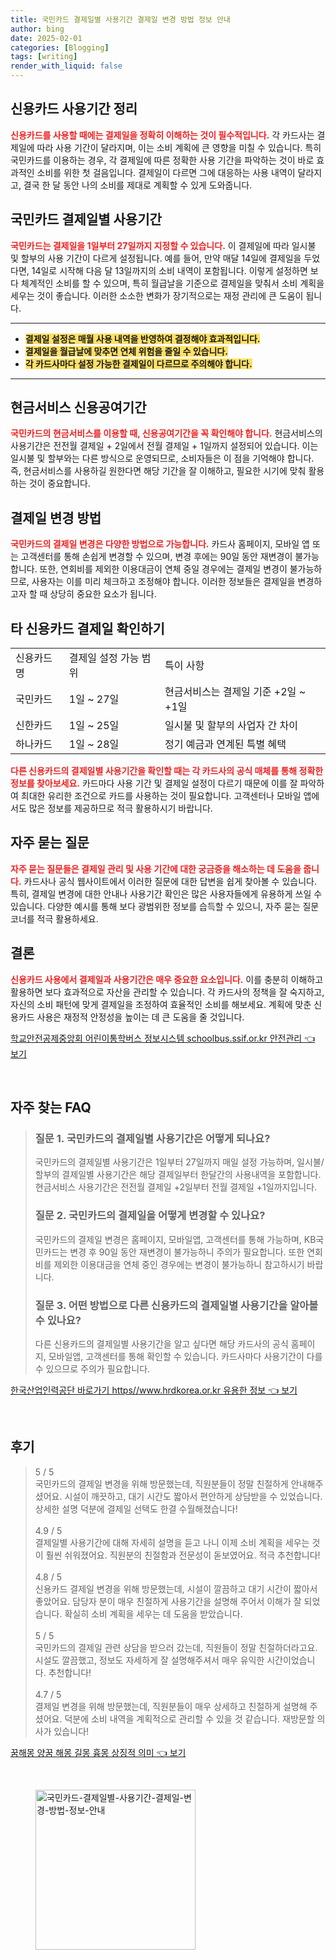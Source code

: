 ```yaml
---
title: 국민카드 결제일별 사용기간 결제일 변경 방법 정보 안내
author: bing
date: 2025-02-01
categories: [Blogging]
tags: [writing]
render_with_liquid: false
---
```



<h2 id='신용카드-사용기간-정리'>신용카드 사용기간 정리</h2>

<p><b><span style="color: #ee2323;">신용카드를 사용할 때에는 결제일을 정확히 이해하는 것이 필수적입니다.</span></b> 각 카드사는 결제일에 따라 사용 기간이 달라지며, 이는 소비 계획에 큰 영향을 미칠 수 있습니다. 특히 국민카드를 이용하는 경우, 각 결제일에 따른 정확한 사용 기간을 파악하는 것이 바로 효과적인 소비를 위한 첫 걸음입니다. 결제일이 다르면 그에 대응하는 사용 내역이 달라지고, 결국 한 달 동안 나의 소비를 제대로 계획할 수 있게 도와줍니다.</p>

<h2 id='국민카드-결제일별-사용기간'>국민카드 결제일별 사용기간</h2>

<p><b><span style="color: #ee2323;">국민카드는 결제일을 1일부터 27일까지 지정할 수 있습니다.</span></b> 이 결제일에 따라 일시불 및 할부의 사용 기간이 다르게 설정됩니다. 예를 들어, 만약 매달 14일에 결제일을 두었다면, 14일로 시작해 다음 달 13일까지의 소비 내역이 포함됩니다. 이렇게 설정하면 보다 체계적인 소비를 할 수 있으며, 특히 월급날을 기준으로 결제일을 맞춰서 소비 계획을 세우는 것이 좋습니다. 이러한 소소한 변화가 장기적으로는 재정 관리에 큰 도움이 됩니다.</p>

<hr />

<ul>
    <li><b><span style="background-color: #ffe066;">결제일 설정은 매월 사용 내역을 반영하여 결정해야 효과적입니다.</span></b></li>
    <li><b><span style="background-color: #ffe066;">결제일을 월급날에 맞추면 연체 위험을 줄일 수 있습니다.</span></b></li>
    <li><b><span style="background-color: #ffe066;">각 카드사마다 설정 가능한 결제일이 다르므로 주의해야 합니다.</span></b></li>
</ul>

<hr />

<h2 id='현금서비스-신용공여기간'>현금서비스 신용공여기간</h2>

<p><b><span style="color: #ee2323;">국민카드의 현금서비스를 이용할 때, 신용공여기간을 꼭 확인해야 합니다.</span></b> 현금서비스의 사용기간은 전전월 결제일 + 2일에서 전월 결제일 + 1일까지 설정되어 있습니다. 이는 일시불 및 할부와는 다른 방식으로 운영되므로, 소비자들은 이 점을 기억해야 합니다. 즉, 현금서비스를 사용하길 원한다면 해당 기간을 잘 이해하고, 필요한 시기에 맞춰 활용하는 것이 중요합니다.</p>

<h2 id='결제일-변경-방법'>결제일 변경 방법</h2>

<p><b><span style="color: #ee2323;">국민카드의 결제일 변경은 다양한 방법으로 가능합니다.</span></b> 카드사 홈페이지, 모바일 앱 또는 고객센터를 통해 손쉽게 변경할 수 있으며, 변경 후에는 90일 동안 재변경이 불가능합니다. 또한, 연회비를 제외한 이용대금이 연체 중일 경우에는 결제일 변경이 불가능하므로, 사용자는 이를 미리 체크하고 조정해야 합니다. 이러한 정보들은 결제일을 변경하고자 할 때 상당히 중요한 요소가 됩니다.</p>

<h2 id='타-신용카드-결제일-확인하기'>타 신용카드 결제일 확인하기</h2>

<table>
    <tr>
        <td>신용카드명</td>
        <td>결제일 설정 가능 범위</td>
        <td>특이 사항</td>
    </tr>
    <tr>
        <td>국민카드</td>
        <td>1일 ~ 27일</td>
        <td>현금서비스는 결제일 기준 +2일 ~ +1일</td>
    </tr>
    <tr>
        <td>신한카드</td>
        <td>1일 ~ 25일</td>
        <td>일시불 및 할부의 사업자 간 차이</td>
    </tr>
    <tr>
        <td>하나카드</td>
        <td>1일 ~ 28일</td>
        <td>정기 예금과 연계된 특별 혜택</td>
    </tr>
</table>

<p><b><span style="color: #ee2323;">다른 신용카드의 결제일별 사용기간을 확인할 때는 각 카드사의 공식 매체를 통해 정확한 정보를 찾아보세요.</span></b> 카드마다 사용 기간 및 결제일 설정이 다르기 때문에 이를 잘 파악하여 최대한 유리한 조건으로 카드를 사용하는 것이 필요합니다. 고객센터나 모바일 앱에서도 많은 정보를 제공하므로 적극 활용하시기 바랍니다.</p>

<h2 id='자주-묻는-질문'>자주 묻는 질문</h2>

<p><b><span style="color: #ee2323;">자주 묻는 질문들은 결제일 관리 및 사용 기간에 대한 궁금증을 해소하는 데 도움을 줍니다.</span></b> 카드사나 공식 웹사이트에서 이러한 질문에 대한 답변을 쉽게 찾아볼 수 있습니다. 특히, 결제일 변경에 대한 안내나 사용기간 확인은 많은 사용자들에게 유용하게 쓰일 수 있습니다. 다양한 예시를 통해 보다 광범위한 정보를 습득할 수 있으니, 자주 묻는 질문 코너를 적극 활용하세요.</p>

<h2 id='결론'>결론</h2>

<p><b><span style="color: #ee2323;">신용카드 사용에서 결제일과 사용기간은 매우 중요한 요소입니다.</span></b> 이를 충분히 이해하고 활용하면 보다 효과적으로 자산을 관리할 수 있습니다. 각 카드사의 정책을 잘 숙지하고, 자신의 소비 패턴에 맞게 결제일을 조정하여 효율적인 소비를 해보세요. 계획에 맞춘 신용카드 사용은 재정적 안정성을 높이는 데 큰 도움을 줄 것입니다.</p>


<p><a class="click-button" title="학교안전공제중앙회 어린이통학버스 정보시스템 schoolbus.ssif.or.kr 안전관리" href="https://blackassets.github.io/posts/%ED%95%99%EA%B5%90%EC%95%88%EC%A0%84%EA%B3%B5%EC%A0%9C%EC%A4%91%EC%95%99%ED%9A%8C-%EC%96%B4%EB%A6%B0%EC%9D%B4%ED%86%B5%ED%95%99%EB%B2%84%EC%8A%A4-%EC%A0%95%EB%B3%B4%EC%8B%9C%EC%8A%A4%ED%85%9C-schoolbus.ssif.or.kr-%EC%95%88%EC%A0%84%EA%B4%80%EB%A6%AC/" rel="dofollow">학교안전공제중앙회 어린이통학버스 정보시스템 schoolbus.ssif.or.kr 안전관리 👈 보기</a></p><br>
<h2 id='자주_찾는_FAQ'>자주 찾는 FAQ</h2>
<div itemscope="" itemtype="https://schema.org/FAQPage">
<blockquote>
<div itemscope="" itemprop="mainEntity" itemtype="https://schema.org/Question">
<h3 itemprop="name">질문 1. 국민카드의 결제일별 사용기간은 어떻게 되나요?</h3>
<div itemscope="" itemprop="acceptedAnswer" itemtype="https://schema.org/Answer">
<span itemprop="text">
<p>국민카드의 결제일별 사용기간은 1일부터 27일까지 매일 설정 가능하며, 일시불/할부의 결제일별 사용기간은 해당 결제일부터 한달간의 사용내역을 포함합니다. 현금서비스 사용기간은 전전월 결제일 +2일부터 전월 결제일 +1일까지입니다.</p>
</span>
</div>
</div>
<div itemscope="" itemprop="mainEntity" itemtype="https://schema.org/Question">
<h3 itemprop="name">질문 2. 국민카드의 결제일을 어떻게 변경할 수 있나요?</h3>
<div itemscope="" itemprop="acceptedAnswer" itemtype="https://schema.org/Answer">
<span itemprop="text">
<p>국민카드의 결제일 변경은 홈페이지, 모바일앱, 고객센터를 통해 가능하며, KB국민카드는 변경 후 90일 동안 재변경이 불가능하니 주의가 필요합니다. 또한 연회비를 제외한 이용대금을 연체 중인 경우에는 변경이 불가능하니 참고하시기 바랍니다.</p>
</span>
</div>
</div>
<div itemscope="" itemprop="mainEntity" itemtype="https://schema.org/Question">
<h3 itemprop="name">질문 3. 어떤 방법으로 다른 신용카드의 결제일별 사용기간을 알아볼 수 있나요?</h3>
<div itemscope="" itemprop="acceptedAnswer" itemtype="https://schema.org/Answer">
<span itemprop="text">
<p>다른 신용카드의 결제일별 사용기간을 알고 싶다면 해당 카드사의 공식 홈페이지, 모바일앱, 고객센터를 통해 확인할 수 있습니다. 카드사마다 사용기간이 다를 수 있으므로 주의가 필요합니다.</p>
</span>
</div>
</div>
</blockquote>
</div>
<p><a class="click-button" title="한국산업인력공단 바로가기 https//www.hrdkorea.or.kr 유용한 정보" href="https://blackassets.github.io/posts/%ED%95%9C%EA%B5%AD%EC%82%B0%EC%97%85%EC%9D%B8%EB%A0%A5%EA%B3%B5%EB%8B%A8-%EB%B0%94%EB%A1%9C%EA%B0%80%EA%B8%B0-httpswww.hrdkorea.or.kr-%EC%9C%A0%EC%9A%A9%ED%95%9C-%EC%A0%95%EB%B3%B4/" rel="dofollow">한국산업인력공단 바로가기 https//www.hrdkorea.or.kr 유용한 정보 👈 보기</a></p><br>
<h2 id='후기'>후기</h2>
<div itemscope itemtype="https://schema.org/Product">
  <blockquote>
  <div itemprop="review" itemscope itemtype="https://schema.org/Review">
      <div itemprop="reviewRating" itemscope itemtype="https://schema.org/Rating"> <span itemprop="ratingValue">5</span> / <span itemprop="bestRating">5</span> </div>
      <span itemprop="reviewBody">국민카드의 결제일 변경을 위해 방문했는데, 직원분들이 정말 친절하게 안내해주셨어요. 시설이 깨끗하고, 대기 시간도 짧아서 편안하게 상담받을 수 있었습니다. 상세한 설명 덕분에 결제일 선택도 한결 수월해졌습니다!</span>
  </div>
  <br>
  <div itemprop="review" itemscope itemtype="https://schema.org/Review">
      <div itemprop="reviewRating" itemscope itemtype="https://schema.org/Rating"> <span itemprop="ratingValue">4.9</span> / <span itemprop="bestRating">5</span> </div>
      <span itemprop="reviewBody">결제일별 사용기간에 대해 자세히 설명을 듣고 나니 이제 소비 계획을 세우는 것이 훨씬 쉬워졌어요. 직원분의 친절함과 전문성이 돋보였어요. 적극 추천합니다!</span>
  </div>
  <br>
  <div itemprop="review" itemscope itemtype="https://schema.org/Review">
      <div itemprop="reviewRating" itemscope itemtype="https://schema.org/Rating"> <span itemprop="ratingValue">4.8</span> / <span itemprop="bestRating">5</span> </div>
      <span itemprop="reviewBody">신용카드 결제일 변경을 위해 방문했는데, 시설이 깔끔하고 대기 시간이 짧아서 좋았어요. 담당자 분이 매우 친절하게 사용기간을 설명해 주어서 이해가 잘 되었습니다. 확실히 소비 계획을 세우는 데 도움을 받았습니다.</span>
  </div>
  <br>
  <div itemprop="review" itemscope itemtype="https://schema.org/Review">
      <div itemprop="reviewRating" itemscope itemtype="https://schema.org/Rating"> <span itemprop="ratingValue">5</span> / <span itemprop="bestRating">5</span> </div>
      <span itemprop="reviewBody">국민카드의 결제일 관련 상담을 받으러 갔는데, 직원들이 정말 친절하더라고요. 시설도 깔끔했고, 정보도 자세하게 잘 설명해주셔서 매우 유익한 시간이었습니다. 추천합니다!</span>
  </div>
  <br>
  <div itemprop="review" itemscope itemtype="https://schema.org/Review">
      <div itemprop="reviewRating" itemscope itemtype="https://schema.org/Rating"> <span itemprop="ratingValue">4.7</span> / <span itemprop="bestRating">5</span> </div>
      <span itemprop="reviewBody">결제일 변경을 위해 방문했는데, 직원분들이 매우 상세하고 친절하게 설명해 주셨어요. 덕분에 소비 내역을 계획적으로 관리할 수 있을 것 같습니다. 재방문할 의사가 있습니다!</span>
  </div>
  </blockquote>
</div>
<p><a class="click-button" title="꿈해몽 양꿈 해몽 길몽 흉몽 상징적 의미" href="https://blackassets.github.io/posts/%EA%BF%88%ED%95%B4%EB%AA%BD-%EC%96%91%EA%BF%88-%ED%95%B4%EB%AA%BD-%EA%B8%B8%EB%AA%BD-%ED%9D%89%EB%AA%BD-%EC%83%81%EC%A7%95%EC%A0%81-%EC%9D%98%EB%AF%B8/" rel="dofollow">꿈해몽 양꿈 해몽 길몽 흉몽 상징적 의미 👈 보기</a></p><br>
<figure class="image"><img src="https://blackassets.github.io/assets/img/thumbnail/국민카드-결제일별-사용기간-결제일-변경-방법-정보-안내.webp" alt="국민카드-결제일별-사용기간-결제일-변경-방법-정보-안내" width="256" height="256"></figure>
